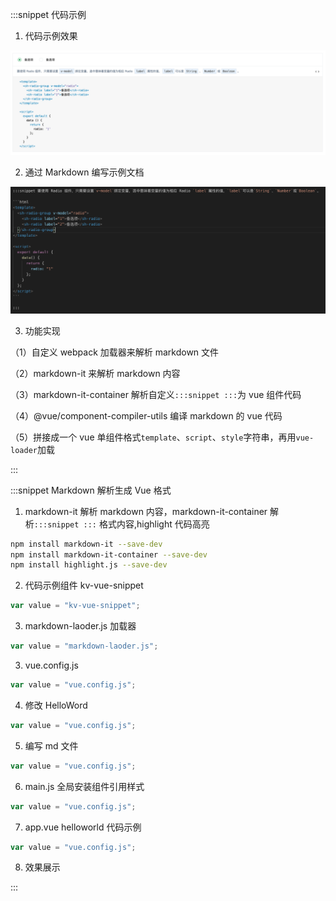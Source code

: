 :::snippet 代码示例

1. 代码示例效果

![代码示例](../../assets/images/vue-02-01.png)

2. 通过 Markdown 编写示例文档

![示例文档](../../assets/images/vue-02-02.png)

3. 功能实现

（1）自定义 webpack 加载器来解析 markdown 文件

（2）markdown-it 来解析 markdown 内容

（3）markdown-it-container 解析自定义`:::snippet :::`为 vue 组件代码

（4）@vue/component-compiler-utils 编译 markdown 的 vue 代码

（5）拼接成一个 vue 单组件格式`template`、`script`、`style`字符串，再用`vue-loader`加载

:::

:::snippet Markdown 解析生成 Vue 格式

1. markdown-it 解析 markdown 内容，markdown-it-container 解析`:::snippet :::` 格式内容,highlight 代码高亮

```bash
npm install markdown-it --save-dev
npm install markdown-it-container --save-dev
npm install highlight.js --save-dev
```

2. 代码示例组件 kv-vue-snippet

```javascript
var value = "kv-vue-snippet";
```

3. markdown-laoder.js 加载器

```javascript
var value = "markdown-laoder.js";
```

3. vue.config.js

```javascript
var value = "vue.config.js";
```

4. 修改 HelloWord

```javascript
var value = "vue.config.js";
```

5. 编写 md 文件

```javascript
var value = "vue.config.js";
```

6. main.js 全局安装组件引用样式

```javascript
var value = "vue.config.js";
```

7. app.vue helloworld 代码示例

```javascript
var value = "vue.config.js";
```

8. 效果展示

:::
